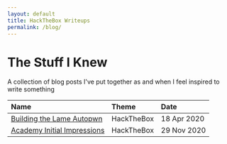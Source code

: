 ```yaml
---
layout: default
title: HackTheBox Writeups
permalink: /blog/
---
```


# The Stuff I Knew

A collection of blog posts I've put together as and when I feel inspired to write something

| Name                                                         | Theme      | Date        |
|:-------------------------------------------------------------|:-----------|:------------|
| [Building the Lame Autopwn](./lame-autopwn)                  | HackTheBox | 18 Apr 2020 |
| [Academy Initial Impressions](./academy-initial-impressions) | HackTheBox | 29 Nov 2020 |       
